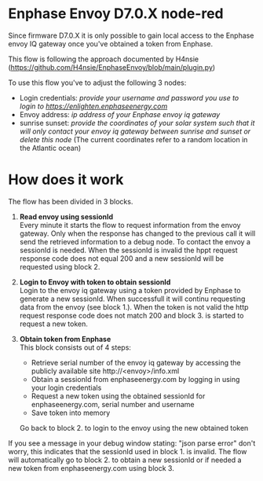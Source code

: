 # Enphase Envoy D7.0.X node-red
Since firmware D7.0.X it is only possible to gain local access to the Enphase envoy IQ gateway once you've obtained a token from Enphase.

This flow is following the approach documented by H4nsie (https://github.com/H4nsie/EnphaseEnvoy/blob/main/plugin.py)

To use this flow you've to adjust the following 3 nodes:
- Login credentials: _provide your username and password you use to login to https://enlighten.enphaseenergy.com_
- Envoy address: _ip address of your Enphase envoy iq gateway_
- sunrise sunset: _provide the coordinates of your solar system such that it will only contact your envoy iq gateway between sunrise and sunset or delete this node_ (The current coordinates refer to a random location in the Atlantic ocean)

# How does it work
The flow has been divided in 3 blocks.
1. **Read envoy using sessionId**<br>Every minute it starts the flow to request information from the envoy gateway. Only when the response has changed to the previous call it will send the retrieved information to a debug node. To contact the envoy a sessionId is needed. When the sessionId is invalid the hppt request response code does not equal 200 and a new sessionId will be requested using block 2.
2. **Login to Envoy with token to obtain sessionId**<br>Login to the envoy iq gateway using a token provided by Enphase to generate a new sessionId. When successfull it will continu requesting data from the envoy (see block 1.). When the token is not valid the http request response code does not match 200 and block 3. is started to request a new token.
3. **Obtain token from Enphase**<br>This block consists out of 4 steps:
     - Retrieve serial number of the envoy iq gateway by accessing the publicly available site http://&lt;envoy&gt;/info.xml
     - Obtain a sessionId from enphaseenergy.com by logging in using your login credentials
     - Request a new token using the obtained sessionId for enphaseenergy.com, serial number and username
     - Save token into memory
  
    Go back to block 2. to login to the envoy using the new obtained token


If you see a message in your debug window stating: "json parse error" don't worry, this indicates that the sessionId used in block 1. is invalid. The flow will automatically go to block 2. to obtain a new sessionId or if needed a new token from enphaseenergy.com using block 3.
